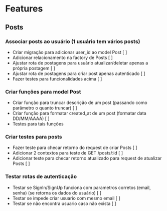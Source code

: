 # Features

## Posts
### Associar posts ao usuário (1 usuário tem vários posts)
- Criar migração para adicionar user_id ao model Post [ ]
- Adicionar relacionamento na factory de Posts [ ]
- Ajustar rota de postagens para usuário atualizar/deletar apenas a própria postagem [ ]
- Ajustar rota de postagens para criar post apenas autenticado [ ]
- Fazer testes para funcionalidades acima [ ]

### Criar funções para model Post
- Criar função para truncar descrição de um post (passando como parâmetro o quanto truncar) [ ]
- Criar função para formatar created_at de um post (formatar data DD/MM/AAAA) [ ]
- Testes para tais funções

### Criar testes para posts
- Fazer teste para checar retorno do request de criar Posts [ ]
- Adicionar 2 contextos para teste de GET /posts/:id [ ]
- Adicionar teste para checar retorno atualizado para request de atualizar Posts [ ]

### Testar rotas de autenticação
- Testar se SignIn/SignUp funciona com parametros corretos (email, senha)
(se retorna os dados do usuário) [ ]
- Testar se impede criar usuario com mesmo email [ ]
- Testar se não encontra usuario caso não exista [ ]
